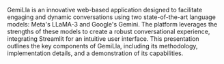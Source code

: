 GemiLla is an innovative web-based application designed to facilitate engaging and dynamic conversations using two state-of-the-art language models: Meta's LLaMA-3 and Google's Gemini. The platform leverages the strengths of these models to create a robust conversational experience, integrating Streamlit for an intuitive user interface. This presentation outlines the key components of GemiLla, including its methodology, implementation details, and a demonstration of its capabilities.
